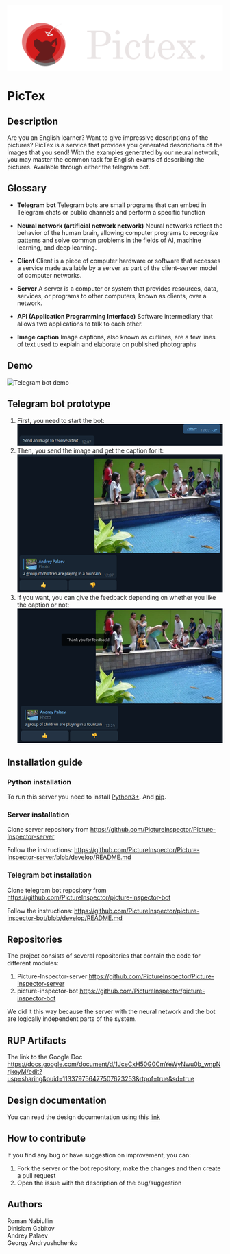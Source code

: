 ![logo](pictex.png "logo")

# PicTex
## Description
Are you an English learner? Want to give impressive descriptions of the pictures? 
PicTex is a service that provides you generated descriptions of the images that you send!
With the examples generated by our neural network, you may master the common task for English exams of describing the pictures.
Available through either the telegram bot.  

## Glossary
- __Telegram bot__
    Telegram bots are small programs that can embed in Telegram chats or public channels and perform a specific function
- __Neural network (artificial network network)__
    Neural networks reflect the behavior of the human brain, allowing computer programs to recognize patterns and solve common problems in the fields of AI, machine learning, and deep learning.

- __Client__
    Client is a piece of computer hardware or software that accesses a service made available by a server as part of the client–server model of computer networks.
- __Server__
    A server is a computer or system that provides resources, data, services, or programs to other computers, known as clients, over a network.
- __API (Application Programming Interface)__
    Software intermediary that allows two applications to talk to each other.
- __Image caption__
    Image captions, also known as cutlines, are a few lines of text used to explain and elaborate on published photographs
  
## Demo
![Telegram bot demo](Demo.gif "Telegram bot demo")

## Telegram bot prototype
1. First, you need to start the bot:
![Telegram bot prototype, part 1](bot_prototype1.png "Telegram bot prototype, part 1")
2. Then, you send the image and get the caption for it: 
![Telegram bot prototype, part 2](bot_prototype2.png "Telegram bot prototype, part 2")
3. If you want, you can give the feedback depending on whether you like the caption or not:
![Telegram bot prototype, part 3](bot_prototype3.png "Telegram bot prototype, part 3")

## Installation guide

### Python installation

To run this server you need to install [Python3+](https://realpython.com/installing-python/).
And [pip](https://pip.pypa.io/en/stable/installation/).

### Server installation

Clone server repository from https://github.com/PictureInspector/Picture-Inspector-server

Follow the instructions: https://github.com/PictureInspector/Picture-Inspector-server/blob/develop/README.md

### Telegram bot installation
 
Clone telegram bot repository from https://github.com/PictureInspector/picture-inspector-bot

Follow the instructions: https://github.com/PictureInspector/picture-inspector-bot/blob/develop/README.md
## Repositories
The project consists of several repositories that contain the code for different modules:
1. Picture-Inspector-server
https://github.com/PictureInspector/Picture-Inspector-server
2. picture-inspector-bot
https://github.com/PictureInspector/picture-inspector-bot
   
We did it this way because the server with the neural network and the bot are logically independent parts of the system.

## RUP Artifacts
The link to the Google Doc
https://docs.google.com/document/d/1JceCxH50G0CmYeWyNwu0b_wnpNrjkoyM/edit?usp=sharing&ouid=113379756477507623253&rtpof=true&sd=true

## Design documentation
You can read the design documentation using this [link](Documentation.md)

## How to contribute
If you find any bug or have suggestion on improvement, you can:
1. Fork the server or the bot repository, make the changes and then create a pull request
2. Open the issue with the description of the bug/suggestion

## Authors
Roman Nabiullin  
Dinislam Gabitov  
Andrey Palaev  
Georgy Andryushchenko  


